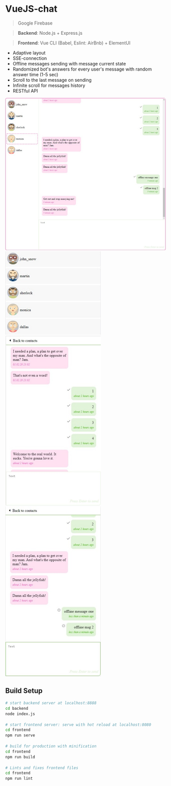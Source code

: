 # VueJS-chat

> Google Firebase

> **Backend**: Node.js + Express.js

> **Frontend**: Vue CLI (Babel, Eslint: AirBnb) + ElementUI

 - Adaptive layout
 - SSE-connection
 - Offline messages sending with message current state
 - Randomized bot's answers for every user's message with random answer time (1-5 sec)
 - Scroll to the last message on sending
 - Infinite scroll for messages history
 - RESTful API

![Desktop](images/desktop.jpg?raw=true "Desktop")
![Mobile - Contacts list](images/mobile_contacts.jpg?raw=true "Mobile - Contacts list") ![Mobile - History](images/mobile_history.jpg?raw=true "Mobile - History") ![Mobile - Offline messages](images/mobile_offline.jpg?raw=true "Mobile - Offline messages")


## Build Setup

``` bash
# start backend server at localhost:8888
cd backend
node index.js

# start frontend server: serve with hot reload at localhost:8080
cd frontend
npm run serve

# build for production with minification
cd frontend
npm run build

# Lints and fixes frontend files
cd frontend
npm run lint
```
